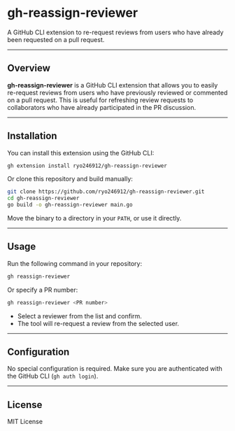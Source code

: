 # gh-reassign-reviewer

A GitHub CLI extension to re-request reviews from users who have already been requested on a pull request.

---

## Overview

**gh-reassign-reviewer** is a GitHub CLI extension that allows you to easily re-request reviews from users who have previously reviewed or commented on a pull request. This is useful for refreshing review requests to collaborators who have already participated in the PR discussion.

---

## Installation

You can install this extension using the GitHub CLI:

```sh
gh extension install ryo246912/gh-reassign-reviewer
```

Or clone this repository and build manually:

```sh
git clone https://github.com/ryo246912/gh-reassign-reviewer.git
cd gh-reassign-reviewer
go build -o gh-reassign-reviewer main.go
```

Move the binary to a directory in your `PATH`, or use it directly.

---

## Usage

Run the following command in your repository:

```sh
gh reassign-reviewer
```

Or specify a PR number:

```sh
gh reassign-reviewer <PR number>
```

- Select a reviewer from the list and confirm.
- The tool will re-request a review from the selected user.

---

## Configuration

No special configuration is required.
Make sure you are authenticated with the GitHub CLI (`gh auth login`).

---

## License

MIT License
